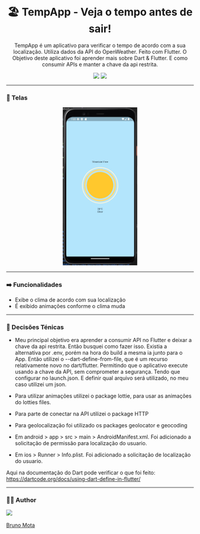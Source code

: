 <h1 align="center">🏖️ TempApp - Veja o tempo antes de sair!</h1>
<p align="center">TempApp é um aplicativo para verificar o tempo de acordo com a sua localização. Utiliza dados da API do OpenWeather. Feito com Flutter. O Objetivo deste aplicativo foi aprender mais sobre Dart & Flutter. E como consumir APIs e manter a chave da api restrita.</p>
<p align="center"><img src="https://img.shields.io/badge/Dart-0175C2?style=for-the-badge&logo=dart&logoColor=white"> <img src="https://img.shields.io/badge/Flutter-02569B?style=for-the-badge&logo=flutter&logoColor=white"></p>

---


### 📱 Telas

<p align="center"><img src="https://github.com/bmotadev/tempapp/blob/main/assets/images/tempapp1.jpg" width="200"></p>

---

### ➡️ Funcionalidades

- Exibe o clima de acordo com sua localização
- É exibido animações conforme o clima muda

---

### 🧰 Decisões Ténicas

- Meu principal objetivo era aprender a consumir API no Flutter e deixar a chave da api restrita. Então busquei como fazer isso. Existia a alternativa por .env, porém na hora do build a mesma ia junto para o App. Então utilizei o --dart-define-from-file, que é um recurso relativamente novo no dart/flutter. Permitindo que o aplicativo execute usando a chave da API, sem comprometer a segurança. Tendo que configurar no launch.json. E definir qual arquivo será utilizado, no meu caso utilizei um json.

- Para utilizar animações utilizei o package lottie, para usar as animações do lotties files.

- Para parte de conectar na API utilizei o package HTTP

- Para geolocalização foi utilizado os packages geolocator e geocoding

- Em android > app > src > main > AndroidManifest.xml. Foi adicionado a solicitação de permissão para localização do usuario.

- Em ios > Runner > Info.plist. Foi adicionado a solicitação de localização do usuario.

Aqui na documentação do Dart pode verificar o que foi feito: https://dartcode.org/docs/using-dart-define-in-flutter/

---

### 👨‍💻 Author

<a href="https://www.linkedin.com/in/bmotadev/"><img src="https://avatars.githubusercontent.com/u/123843027?v=4" width="96"><p>Bruno Mota</p></a>
